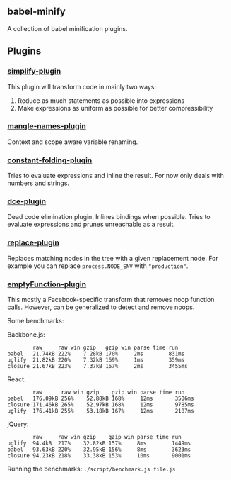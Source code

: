 ## babel-minify

A collection of babel minification plugins.

## Plugins

### [simplify-plugin](/src/simplify-plugin)

This plugin will transform code in mainly two ways:

1. Reduce as much statements as possible into expressions
2. Make expressions as uniform as possible for better compressibility

### [mangle-names-plugin](/src/mangle-names-plugin)

Context and scope aware variable renaming.

### [constant-folding-plugin](/src/constant-folding-plugin)

Tries to evaluate expressions and inline the result. For now only deals with
numbers and strings.

### [dce-plugin](/src/dce-plugin)

Dead code elimination plugin. Inlines bindings when possible. Tries to evaluate expressions and prunes unreachable as a result.

### [replace-plugin](/src/replace-plugin)

Replaces matching nodes in the tree with a given replacement node. For example
you can replace `process.NODE_ENV` with `"production"`.

### [emptyFunction-plugin](/src/emptyFunction-plugin)

This mostly a Facebook-specific transform that removes noop function
calls. However, can be generalized to detect and remove noops.

Some benchmarks:

Backbone.js:

```
        raw     raw win gzip   gzip win parse time run
babel   21.74kB 222%    7.28kB 170%     2ms        831ms
uglify  21.82kB 220%    7.32kB 169%     1ms        359ms
closure 21.67kB 223%    7.37kB 167%     2ms        3455ms
```

React:
```
        raw      raw win gzip    gzip win parse time run
babel   176.09kB 256%    52.88kB 168%     12ms       3506ms
closure 171.46kB 265%    52.97kB 168%     12ms       9785ms
uglify  176.41kB 255%    53.18kB 167%     12ms       2187ms
```

jQuery:
```
        raw     raw win gzip    gzip win parse time run
uglify  94.4kB  217%    32.82kB 157%     8ms        1449ms
babel   93.63kB 220%    32.95kB 156%     8ms        3623ms
closure 94.23kB 218%    33.38kB 153%     10ms       9001ms
```

Running the benchmarks: `./script/benchmark.js file.js`
